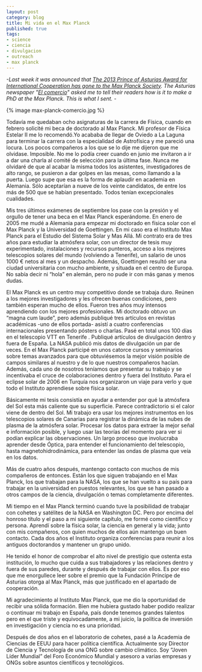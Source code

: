 ```yaml
---
layout: post
category: blog
title: Mi vida en el Max Planck
published: true
tags: 
- science
- ciencia
- divulgacion
- outreach
- max planck
---
```


*-Last week it was announced that [The 2013 Prince of Asturias Award for International Cooperation has gone to the Max Planck Society](http://www.fpa.es/es/premios-principe-de-asturias/premiados/2013-la-sociedad-max-planck-para-el-avance-de-la-ciencia.html?especifica=0&anio=2013&especifica=0&idCategoria=0). The Asturias newspaper "[El comercio](http://www.elcomercio.es/)" asked me to tell their readers how is it to make a PhD at the Max Planck. This is what I sent. -*

{% image max-planck-comercio.jpg %}


Todavía me quedaban ocho asignaturas de la carrera de Física, cuando en febrero solicité mi beca de doctorado al Max Planck. Mi profesor de Física Estelar II me lo recomendó.Yo acababa de llegar de Oviedo a La Laguna para terminar la carrera con la especialidad de Astrofísica y me pareció una locura. Los pocos compañeros a los que se lo dije me dijeron que me olvidase. Imposible. No me lo podía creer cuando en junio me invitaron a ir a  dar una charla al comité de selección para la última fase. Nunca me olvidaré de que al acabar la misma todos los asistentes, investigadores de alto rango, se pusieron a dar golpes en las mesas, como llamando a la puerta. Luego supe que esa es la forma de aplaudir en academia en Alemania. Sólo aceptarían a nueve de los veinte candidatos, de entre los más de 500 que se habían presentado. Todos tenían excepcionales cualidades.

<!--more-->

Mis tres últimos exámenes de septiembre los pase con la presión y el orgullo de tener una beca en el Max Planck esperándome. En enero de 2005 me mudé a Alemania para empezar mi doctorado en física solar con el Max Planck y la Universidad de Goettingen. En mi caso era el Instituto Max Planck para el Estudio del Sistema Solar y Mas Allá. Mi contrato era de tres años para estudiar la atmósfera solar, con un director de tesis muy experimentado, instalaciones y recursos punteros, acceso a los mejores telescopios solares del mundo (volviendo a Tenerife), un salario de unos 1000 € netos al mes y un despacho. Además, Goettingen resultó ser una ciudad universitaria con mucho ambiente, y situada en el centro de Europa. No sabía decir ni “hola” en alemán, pero no pude ir con más ganas y menos dudas.

El Max Planck es un centro muy competitivo donde se trabaja duro. Reúnen a los mejores investigadores y les ofrecen buenas condiciones, pero también esperan mucho de ellos. Fueron tres años muy intensos aprendiendo con los mejores profesionales. Mi doctorado obtuvo un “magna cum laude”, pero además publiqué tres artículos en revistas académicas -uno de ellos portada- asistí a cuatro conferencias internacionales presentando pósters o charlas. Pasé en total unos 100 días en el telescopio VTT en Tenerife . Publiqué artículos de divulgación dentro y fuera de España. La NASA publicó mis datos de divulgación un par de veces. En el Max Planck participé en unos catorce cursos y seminarios sobre temas avanzados para que obtuviésemos la mejor visión posible de campos similares al nuestro y de lo que nuestros compañeros hacían. Además, cada uno de nosotros teníamos que presentar su trabajo y se incentivaba el cruce de colaboraciones dentro y fuera del Instituto. Para el eclipse solar de 2006 en Turquía nos organizaron un viaje para verlo y que todo el Instituto aprendiese sobre física solar.

Básicamente mi tesis consistía en ayudar a entender por qué la atmósfera del Sol esta más caliente que su superficie. Parece contradictorio si el calor viene de dentro del Sol. Mi trabajo era usar los mejores instrumentos en los telescopios solares de Canarias para registrar la dinámica de las nubes de plasma de la atmósfera solar. Procesar los datos para extraer la mejor señal e información posible, y luego usar las teorías del momento para ver si podían explicar las observaciones. Un largo proceso que involucraba aprender desde Óptica, para entender el funcionamiento del telescopio, hasta magnetohidrodinámica, para entender las ondas de plasma que veía en los datos.

Más de cuatro años después, mantengo contacto con muchos de mis compañeros de entonces. Están los que siguen trabajando en el Max Planck, los que trabajan para la NASA, los que se han vuelto a su país para trabajar en la universidad en puestos relevantes, los que se han pasado a otros campos de la ciencia, divulgación o temas completamente diferentes. 

Mi tiempo en el Max Planck terminó cuando tuve la posibilidad de trabajar con cohetes y satélites de la NASA en Washington DC. Pero por encima del honroso título y el paso a mi siguiente capítulo, me formé como científico y persona. Aprendí sobre la física solar, la ciencia en general y la vida; junto con mis compañeros, con quien muchos de ellos aún mantengo un buen contacto. Cada dos años el Instituto organiza conferencias para reunir a los antiguos doctorandos y mantener un grupo unido.

He tenido el honor de comprobar el alto nivel de prestigio que ostenta esta institución, lo mucho que cuida a sus trabajadores y las relaciones dentro y fuera de sus paredes, durante y después de trabajar con ellos. Es por eso que me enorgullece leer sobre el premio que la Fundación  Príncipe de Asturias otorga al Max Planck, más que justificado en el apartado de cooperación.

Mi agradecimiento al Instituto Max Planck, que me dio la oportunidad de recibir una sólida formación. Bien me hubiera gustado haber podido realizar o continuar mi trabajo en España, país donde tenemos grandes talentos pero en el que triste y equivocadamente, a mi juicio, la política de inversión en investigación y ciencia no es una prioridad.


Después de dos años en el laboratorio de cohetes, pasé a la Academia de Ciencias de EEUU para hacer política científica. Actualmente soy Director de Ciencia y Tecnología de una ONG sobre cambio climático. Soy “Joven Líder  Mundial” del Foro Económico Mundial y asesoro a varias empresas y ONGs sobre asuntos científicos y tecnológicos.

